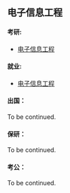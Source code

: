 ## 电子信息工程

#### 考研:






- [电子信息工程](./19-佚名-考研&就业.md)
#### 就业:




- [电子信息工程](./19-佚名-考研&就业.md)
#### 出国：

To be continued.

#### 保研：

To be continued.

#### 考公：

To be continued.
